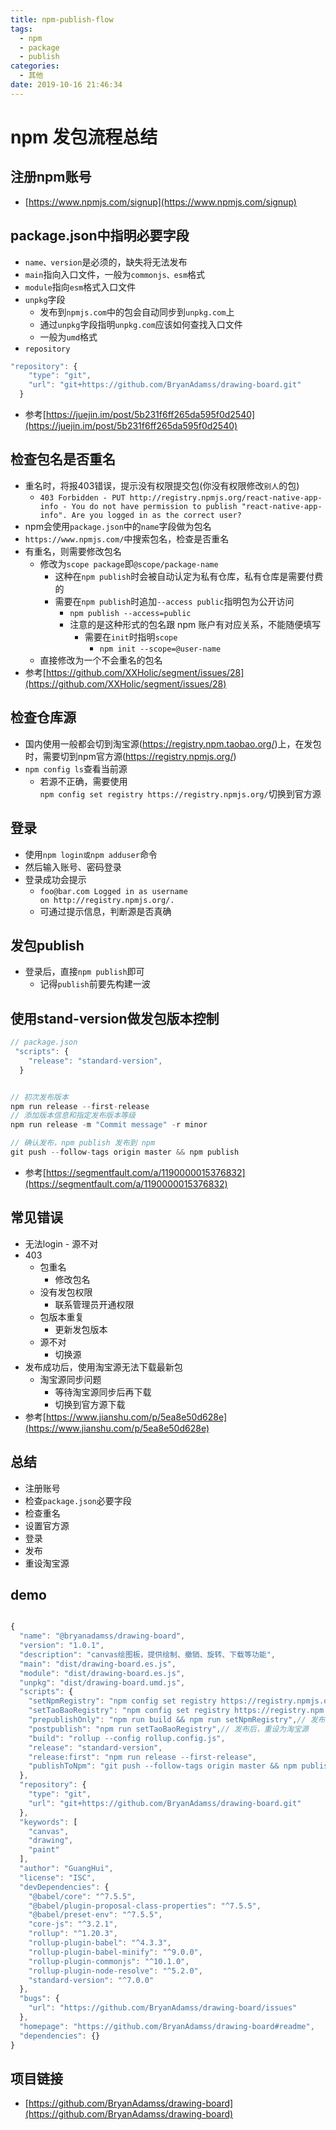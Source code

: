 ```yaml
---
title: npm-publish-flow
tags:
  - npm
  - package
  - publish
categories:
  - 其他
date: 2019-10-16 21:46:34
---
```


# npm 发包流程总结

## 注册npm账号
- [https://www.npmjs.com/signup](https://www.npmjs.com/signup)

## package.json中指明必要字段
- `name、version`是必须的，缺失将无法发布
- `main`指向入口文件，一般为`commonjs、esm`格式
- `module`指向`esm`格式入口文件
- `unpkg`字段
    - 发布到`npmjs.com`中的包会自动同步到`unpkg.com`上
    - 通过`unpkg`字段指明`unpkg.com`应该如何查找入口文件
    - 一般为`umd`格式
- `repository`
```javascript
"repository": {
    "type": "git",
    "url": "git+https://github.com/BryanAdamss/drawing-board.git"
  }
```
- 参考[https://juejin.im/post/5b231f6ff265da595f0d2540](https://juejin.im/post/5b231f6ff265da595f0d2540)

## 检查包名是否重名
- 重名时，将报403错误，提示没有权限提交包(你没有权限修改`别人`的包)
    - `403 Forbidden - PUT http://registry.npmjs.org/react-native-app-info - You do not have permission to publish "react-native-app-info". Are you logged in as the correct user?`
- npm会使用`package.json`中的`name`字段做为包名
- `https://www.npmjs.com/`中搜索包名，检查是否重名
- 有重名，则需要修改包名
    -  修改为`scope package`即`@scope/package-name`
        -  这种在`npm publish`时会被自动认定为私有仓库，私有仓库是需要付费的
        -  需要在`npm publish`时追加`--access public`指明包为公开访问
            -  `npm publish --access=public`
            -  注意的是这种形式的包名跟 npm 账户有对应关系，不能随便填写
                -  需要在`init`时指明`scope`
                    -  `npm init --scope=@user-name`
    -  直接修改为一个不会重名的包名
-  参考[https://github.com/XXHolic/segment/issues/28](https://github.com/XXHolic/segment/issues/28)

## 检查仓库源
- 国内使用一般都会切到淘宝源(https://registry.npm.taobao.org/)上，在发包时，需要切到npm官方源(https://registry.npmjs.org/)
- `npm config ls`查看当前源
    - 若源不正确，需要使用`npm config set registry https://registry.npmjs.org/`切换到官方源

## 登录
- 使用`npm login或npm adduser`命令
- 然后输入账号、密码登录
- 登录成功会提示
    - `foo@bar.com Logged in as username on http://registry.npmjs.org/.`
    - 可通过提示信息，判断源是否真确

## 发包publish
- 登录后，直接`npm publish`即可
    - 记得`publish`前要先构建一波

## 使用stand-version做发包版本控制
```javascript
// package.json
 "scripts": {    
    "release": "standard-version",
  }


// 初次发布版本
npm run release --first-release
// 添加版本信息和指定发布版本等级
npm run release -m "Commit message" -r minor

// 确认发布，npm publish 发布到 npm
git push --follow-tags origin master && npm publish
```
- 参考[https://segmentfault.com/a/1190000015376832](https://segmentfault.com/a/1190000015376832)

## 常见错误
 - 无法login
        - 源不对
- 403
    - 包重名
        - 修改包名
    - 没有发包权限
        - 联系管理员开通权限
    - 包版本重复
        - 更新发包版本
    - 源不对
        - 切换源
- 发布成功后，使用淘宝源无法下载最新包
    - 淘宝源同步问题
        - 等待淘宝源同步后再下载
        - 切换到官方源下载
- 参考[https://www.jianshu.com/p/5ea8e50d628e](https://www.jianshu.com/p/5ea8e50d628e)

## 总结
- 注册账号
- 检查`package.json`必要字段
- 检查重名
- 设置官方源
- 登录
- 发布
- 重设淘宝源

## demo
```javascript

{
  "name": "@bryanadamss/drawing-board",
  "version": "1.0.1",
  "description": "canvas绘图板，提供绘制、撤销、旋转、下载等功能",
  "main": "dist/drawing-board.es.js",
  "module": "dist/drawing-board.es.js",
  "unpkg": "dist/drawing-board.umd.js",
  "scripts": {
    "setNpmRegistry": "npm config set registry https://registry.npmjs.org/",
    "setTaoBaoRegistry": "npm config set registry https://registry.npm.taobao.org/",
    "prepublishOnly": "npm run build && npm run setNpmRegistry",// 发布前构建、设置npm源
    "postpublish": "npm run setTaoBaoRegistry",// 发布后，重设为淘宝源
    "build": "rollup --config rollup.config.js",
    "release": "standard-version",
    "release:first": "npm run release --first-release",
    "publishToNpm": "git push --follow-tags origin master && npm publish --access=public"
  },
  "repository": {
    "type": "git",
    "url": "git+https://github.com/BryanAdamss/drawing-board.git"
  },
  "keywords": [
    "canvas",
    "drawing",
    "paint"
  ],
  "author": "GuangHui",
  "license": "ISC",
  "devDependencies": {
    "@babel/core": "^7.5.5",
    "@babel/plugin-proposal-class-properties": "^7.5.5",
    "@babel/preset-env": "^7.5.5",
    "core-js": "^3.2.1",
    "rollup": "^1.20.3",
    "rollup-plugin-babel": "^4.3.3",
    "rollup-plugin-babel-minify": "^9.0.0",
    "rollup-plugin-commonjs": "^10.1.0",
    "rollup-plugin-node-resolve": "^5.2.0",
    "standard-version": "^7.0.0"
  },
  "bugs": {
    "url": "https://github.com/BryanAdamss/drawing-board/issues"
  },
  "homepage": "https://github.com/BryanAdamss/drawing-board#readme",
  "dependencies": {}
}
```

## 项目链接
- [https://github.com/BryanAdamss/drawing-board](https://github.com/BryanAdamss/drawing-board)







